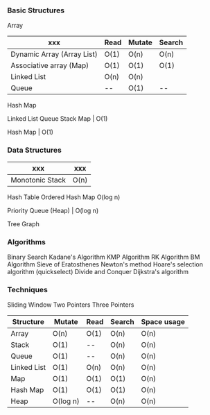 ### Basic Structures

Array

xxx | Read | Mutate | Search
--- | --- | --- | ---
Dynamic Array (Array List)| O(1) | O(n) | O(n)
Associative array (Map) | O(1) | O(1) | O(1)
Linked List | O(n) | O(n)
Queue | -- | O(1) | --

Hash Map

Linked List
Queue
Stack
Map | O(1)


Hash Map | O(1)


### Data Structures
xxx | xxx
--- | ---
Monotonic Stack | O(n)

Hash Table
Ordered Hash Map O(log n)

Priority Queue (Heap) | O(log n)

Tree
Graph

### Algorithms
Binary Search
Kadane's Algorithm
KMP Algorithm
RK Algorithm
BM Algorithm
Sieve of Eratosthenes
Newton's method
Hoare's selection algorithm (quickselect)
Divide and Conquer
Dijkstra's algorithm

### Techniques
Sliding Window
Two Pointers
Three Pointers


Structure   | Mutate   | Read | Search | Space usage
---         | ---      | ---  | ---    | ---
Array       | O(n)     | O(1) | O(n)   | O(n)
Stack	    | O(1)     | --   | O(n)   | O(n)
Queue       | O(1)     | --   | O(n)   | O(n)
Linked List | O(1)     | O(n) | O(n)   | O(n)
Map         | O(1)     | O(1) | O(1)   | O(n)
Hash Map    | O(1)     | O(1) | O(1)   | O(n)
Heap        | O(log n) | --   | O(n)   | O(n)

